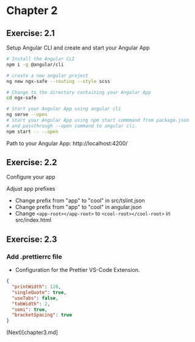 # Chapter 2

## Exercise: 2.1

Setup Angular CLI and create and start your Angular App

```bash
# Install the Angular CLI
npm i -g @angular/cli
```

```bash
# create a new angular project
ng new ngx-safe --routing --style scss

# Change to the directory containing your Angular App
cd ngx-safe

# Start your Angular App using angular cli
ng serve --open
# Start your Angular App using npm start commmand from package.json
# and passthrough --open command to angular cli.
npm start -- --open
```

Path to your Angular App: http://localhost:4200/

## Exercise: 2.2

Configure your app

Adjust app prefixes

- Change prefix from "app" to "cool" in src/tslint.json
- Change prefix from "app" to "cool" in angular.json
- Change `<app-root></app-root>` to `<cool-root></cool-root>` in src/index.html

## Exercise: 2.3

### Add .prettierrc file

- Configuration for the Prettier VS-Code Extension.

```json
{
  "printWidth": 120,
  "singleQuote": true,
  "useTabs": false,
  "tabWidth": 2,
  "semi": true,
  "bracketSpacing": true
}
```

(Next)[chapter3.md]
